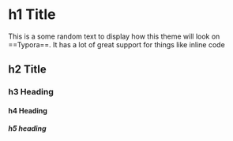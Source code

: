 # h1 Title

This is a some random text to display how this theme will look on ==Typora==. It has a lot of great support for things like inline code 

<!--This is what a comment looks like-->



## h2 Title

### h3 Heading

#### h4 Heading

##### h5 heading

